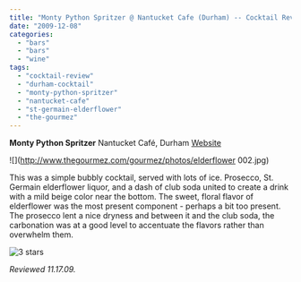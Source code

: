 ```yaml
---
title: "Monty Python Spritzer @ Nantucket Cafe (Durham) -- Cocktail Review"
date: "2009-12-08"
categories:
  - "bars"
  - "bars"
  - "wine"
tags:
  - "cocktail-review"
  - "durham-cocktail"
  - "monty-python-spritzer"
  - "nantucket-cafe"
  - "st-germain-elderflower"
  - "the-gourmez"
---
```


**Monty Python Spritzer** Nantucket Café, Durham [Website](http://www.nantucketgrill.com/fayetteville.htm)

![](http://www.thegourmez.com/gourmez/photos/elderflower 002.jpg)

This was a simple bubbly cocktail, served with lots of ice. Prosecco, St. Germain elderflower liquor, and a dash of club soda united to create a drink with a mild beige color near the bottom. The sweet, floral flavor of elderflower was the most present component - perhaps a bit too present. The prosecco lent a nice dryness and between it and the club soda, the carbonation was at a good level to accentuate the flavors rather than overwhelm them.


<div class="caption">

![3 stars](http://s3.amazonaws.com/thegourmez-wpmedia/2009/02/rating_avocado1.gif "rating_avocado1")</div>


_Reviewed 11.17.09._

